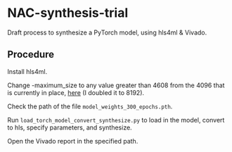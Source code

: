 # NAC-synthesis-trial

Draft process to synthesize a PyTorch model, using hls4ml & Vivado.

## Procedure

Install hls4ml.

Change -maximum_size to any value greater than 4608 from the 4096 that is currently in place, [here](https://github.com/fastmachinelearning/hls4ml/blob/main/hls4ml/templates/vivado/build_prj.tcl#L164) (I doubled it to 8192).

Check the path of the file `model_weights_300_epochs.pth`.

Run `load_torch_model_convert_synthesize.py` to load in the model, convert to hls, specify parameters, and synthesize.

Open the Vivado report in the specified path.

